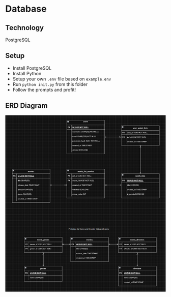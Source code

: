 # Database

## Technology

PostgreSQL

## Setup

- Install PostgreSQL
- Install Python
- Setup your own `.env` file based on `example.env`
- Run `python init.py` from this folder
- Follow the prompts and profit!

## ERD Diagram

![ERD Diagram](./erd.png)
